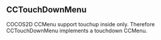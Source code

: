 
CCTouchDownMenu
--------------
COCOS2D CCMenu support touchup inside only. Therefore CCTouchDownMenu implements a touchdown CCMenu.



